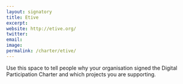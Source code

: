 ```yaml
---
layout: signatory
title: Etive
excerpt: 
website: http://etive.org/
twitter: 
email: 
image: 
permalink: /charter/etive/
---
```


Use this space to tell people why your organisation signed the Digital Participation Charter and which projects you are supporting.
